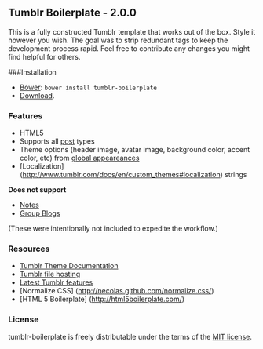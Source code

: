 Tumblr Boilerplate - 2.0.0
------

This is a fully constructed Tumblr template that works out of the box. Style it however you wish. The goal was to strip redundant tags to keep the development process rapid. Feel free to contribute any changes you might find helpful for others.

###Installation

* [Bower](http://bower.io/): `bower install tumblr-boilerplate`
* [Download](https://github.com/davesantos/tumblr-boilerplate/archive/master.zip).

### Features

* HTML5
* Supports all [post](https://www.tumblr.com/docs/en/custom_themes#posts) types
* Theme options (header image, avatar image, background color, accent color, etc) from [global appeareances](https://www.tumblr.com/docs/en/custom_themes#global_appearance)
* [Localization] (http://www.tumblr.com/docs/en/custom_themes#localization) strings


__Does not support__

* [Notes](https://www.tumblr.com/docs/en/custom_themes#notes)
* [Group Blogs](https://www.tumblr.com/docs/en/custom_themes#group-blogs)

(These were intentionally not included to expedite the workflow.)

### Resources

* [Tumblr Theme Documentation](http://www.tumblr.com/docs/en/custom_themes)
* [Tumblr file hosting](http://www.tumblr.com/themes/upload_static_file)
* [Latest Tumblr features](http://staff.tumblr.com/tagged/features)
* [Normalize CSS] (http://necolas.github.com/normalize.css/)
* [HTML 5 Boilerplate] (http://html5boilerplate.com/)

###  License

tumblr-boilerplate is freely distributable under the terms of the [MIT license](https://github.com/davesantos/tumblr-boilerplate/blob/master/LICENSE.md).


